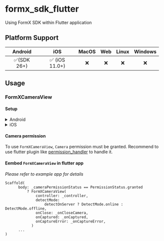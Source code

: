 # formx_sdk_flutter

Using FormX SDK within Flutter application


## Platform Support

|  Android   |      iOS      | MacOS |  Web  | Linux | Windows |
| :--------: | :-----------: | :---: | :---: | :---: | :-----: |
| ✅(SDK 26+) | ✅ (iOS 11.0+) |   ❌   |   ❌   |   ❌   |    ❌    |

## Usage

### FormXCameraView

#### Setup

<details>
<summary>Android</summary>

Please changed your activity with `FlutterFragmentActivity`

```
class MainActivity: FlutterFragmentActivity() {
}
```
</details>

<details>
<summary>iOS</summary>

Update `Podfile` with:
```
target 'Runner' do

  ....skiped...

  pod 'FormX', :git => 'https://github.com/oursky/formx-sdk.git', tag: '0.1.32'

  ....skiped...
```
</details>


#### Camera permission

To use `FormXCameraView`, `Camera` permission must be granted. Recommend to use flutter plugin like [permission_handler](https://pub.dev/packages/permission_handler) to handle it.



#### Eembed `FormXCameraView` in flutter app

_Please refer to example app for details_

```
Scaffold(
      body: _cameraPermissionStatus == PermissionStatus.granted
          ? FormXCameraView(
              controller: _controller,
              detectMode:
                  detectOnServer ? DetectMode.online : DetectMode.offline,
              onClose: _onCloseCamera,
              onCaptured: _onCaptured,
              onCaptureError: _onCaptureError,
            )
      ...
)
```


